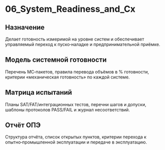 # 06_System_Readiness_and_Cx

## Назначение
Делает готовность измеримой на уровне систем и обеспечивает управляемый переход к пуско‑наладке и предпринимательной приёмке.

## Модель системной готовности
Перечень MC‑пакетов, правила перевода объёмов в % готовности, критерии «механическая готовность» по каждой системе.

## Матрица испытаний
Планы SAT/FAT/интеграционных тестов, перечни шагов и допуски, шаблоны протоколов PASS/FAIL и журнал несоответствий.

## Отчёт ОПЭ
Структура отчёта, список открытых пунктов, критерии перехода к опытно‑промышленной эксплуатации и передаче в эксплуатацию.
